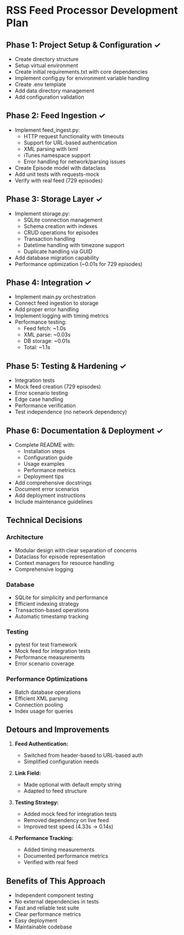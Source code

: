 # RSS Feed Processor Development Plan

## Phase 1: Project Setup & Configuration ✓
- Create directory structure
- Setup virtual environment
- Create initial requirements.txt with core dependencies
- Implement config.py for environment variable handling
- Create .env template
- Add data directory management
- Add configuration validation

## Phase 2: Feed Ingestion ✓
- Implement feed_ingest.py:
  - HTTP request functionality with timeouts
  - Support for URL-based authentication
  - XML parsing with lxml
  - iTunes namespace support
  - Error handling for network/parsing issues
- Create Episode model with dataclass
- Add unit tests with requests-mock
- Verify with real feed (729 episodes)

## Phase 3: Storage Layer ✓
- Implement storage.py:
  - SQLite connection management
  - Schema creation with indexes
  - CRUD operations for episodes
  - Transaction handling
  - Datetime handling with timezone support
  - Duplicate handling via GUID
- Add database migration capability
- Performance optimization (~0.01s for 729 episodes)

## Phase 4: Integration ✓
- Implement main.py orchestration
- Connect feed ingestion to storage
- Add proper error handling
- Implement logging with timing metrics
- Performance testing:
  - Feed fetch: ~1.0s
  - XML parse: ~0.03s
  - DB storage: ~0.01s
  - Total: ~1.1s

## Phase 5: Testing & Hardening ✓
- Integration tests
- Mock feed creation (729 episodes)
- Error scenario testing
- Edge case handling
- Performance verification
- Test independence (no network dependency)

## Phase 6: Documentation & Deployment ✓
- Complete README with:
  - Installation steps
  - Configuration guide
  - Usage examples
  - Performance metrics
  - Deployment tips
- Add comprehensive docstrings
- Document error scenarios
- Add deployment instructions
- Include maintenance guidelines

## Technical Decisions

### Architecture
- Modular design with clear separation of concerns
- Dataclass for episode representation
- Context managers for resource handling
- Comprehensive logging

### Database
- SQLite for simplicity and performance
- Efficient indexing strategy
- Transaction-based operations
- Automatic timestamp tracking

### Testing
- pytest for test framework
- Mock feed for integration tests
- Performance measurements
- Error scenario coverage

### Performance Optimizations
- Batch database operations
- Efficient XML parsing
- Connection pooling
- Index usage for queries

## Detours and Improvements
1. **Feed Authentication:**
   - Switched from header-based to URL-based auth
   - Simplified configuration needs

2. **Link Field:**
   - Made optional with default empty string
   - Adapted to feed structure

3. **Testing Strategy:**
   - Added mock feed for integration tests
   - Removed dependency on live feed
   - Improved test speed (4.33s → 0.14s)

4. **Performance Tracking:**
   - Added timing measurements
   - Documented performance metrics
   - Verified with real feed

## Benefits of This Approach
- Independent component testing
- No external dependencies in tests
- Fast and reliable test suite
- Clear performance metrics
- Easy deployment
- Maintainable codebase 